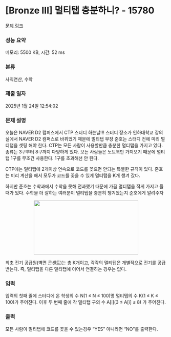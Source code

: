 # [Bronze III] 멀티탭 충분하니? - 15780 

[문제 링크](https://www.acmicpc.net/problem/15780) 

### 성능 요약

메모리: 5500 KB, 시간: 52 ms

### 분류

사칙연산, 수학

### 제출 일자

2025년 1월 24일 12:54:02

### 문제 설명

<p>오늘은 NAVER D2 캠퍼스에서 CTP 스터디 하는날!!! 스터디 장소가 인하대학교 강의실에서 NAVER D2 캠퍼스로 바뀌었기 때문에 멀티탭 부장 준호는 스터디 전에 미리 멀티탭을 셋팅 해야 한다. CTP는 모든 사람이 사용할만큼 충분한 멀티탭을 가지고 있다. 종류는 3구부터 8구까지 다양하게 있다. 모든 사람들은 노트북만 가져오기 때문에 멀티탭 1구를 무조건 사용한다. 1구를 초과해선 안 된다.</p>

<p>CTP에는 멀티탭에 2개이상 연속으로 코드를 꽂으면 안되는 특별한 규칙이 있다. 준호는 미리 계산을 해서 모두가 코드를 꽂을 수 있게 멀티탭을 K개 챙겨 갔다. </p>

<p>하지만 준호는 수학과에서 수학을 못해 전과했기 때문에 가끔 멀티탭을 적게 가지고 올 때가 있다. 수학을 더 잘하는 여러분이 멀티탭을 충분히 챙겨왔는지 준호에게 알려주자</p>

<p style="text-align: center;"><img alt="" src="https://onlinejudgeimages.s3-ap-northeast-1.amazonaws.com/problem/15780/1.png" style="width: 326px; height: 170px;"></p>

<p>최초 전기 공급원(벽면 콘센트)는 총 K개이고, 각각의 멀티탭은 개별적으로 전기를 공급받는다. 즉, 멀티탭을 다른 멀티탭에 이어서 연결하는 경우는 없다.</p>

### 입력 

 <p>입력의 첫째 줄에 스터디에 온 학생의 수 N(1 ≤ N ≤ 100)명 멀티탭의 수 K(1 ≤ K ≤ 100)가 주어진다. 이후 두 번째 줄에 각 멀티탭 구의 수 A[i](3 ≤ A[i] ≤ 8) 가 주어진다. </p>

### 출력 

 <p>모든 사람이 멀티탭에 코드를 꽂을 수 있는경우 “YES” 아니라면 “NO”를 출력한다.</p>

